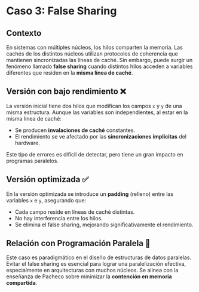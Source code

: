 
# Caso 3: False Sharing

## Contexto
En sistemas con múltiples núcleos, los hilos comparten la memoria. Las cachés de los distintos núcleos utilizan protocolos de coherencia que mantienen sincronizadas las líneas de caché. Sin embargo, puede surgir un fenómeno llamado **false sharing** cuando distintos hilos acceden a variables diferentes que residen en la **misma línea de caché**.

## Versión con bajo rendimiento ❌
La versión inicial tiene dos hilos que modifican los campos `x` y `y` de una misma estructura. Aunque las variables son independientes, al estar en la misma línea de caché:
- Se producen **invalaciones de caché** constantes.
- El rendimiento se ve afectado por las **sincronizaciones implícitas** del hardware.

Este tipo de errores es difícil de detectar, pero tiene un gran impacto en programas paralelos.

## Versión optimizada ✅
En la versión optimizada se introduce un **padding** (relleno) entre las variables `x` e `y`, asegurando que:
- Cada campo reside en líneas de caché distintas.
- No hay interferencia entre los hilos.
- Se elimina el false sharing, mejorando significativamente el rendimiento.

## Relación con Programación Paralela 🔗
Este caso es paradigmático en el diseño de estructuras de datos paralelas. Evitar el false sharing es esencial para lograr una paralelización efectiva, especialmente en arquitecturas con muchos núcleos. Se alinea con la enseñanza de Pacheco sobre minimizar la **contención en memoria compartida**.
